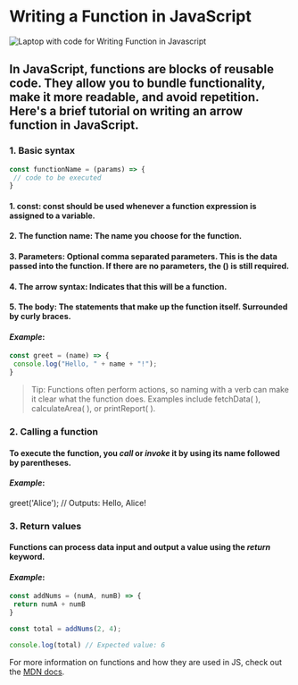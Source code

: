 # Writing a Function in JavaScript

![Laptop with code for Writing Function in Javascript](https://images.unsplash.com/photo-1607706009771-de8808640bcf?w=800&auto=format&fit=crop&q=60&ixlib=rb-4.0.3&ixid=M3wxMjA3fDB8MHxzZWFyY2h8M3x8amF2YXNjcmlwdCUyMGltYWdlfGVufDB8fDB8fHww)

## In JavaScript, functions are blocks of reusable code. They allow you to bundle functionality, make it more readable, and avoid repetition. Here's a brief tutorial on writing an arrow function in JavaScript.

### 1. Basic syntax

 ```javascript
 const functionName = (params) => {
  // code to be executed
}
```
#### 1. **const**: const should be used whenever a function expression is assigned to a variable.
#### 2. **The function name**: The name you choose for the function.
#### 3. **Parameters**: Optional comma separated parameters. This is the data passed into the function. If there are no parameters, the () is still required.
#### 4. **The arrow syntax**: Indicates that this will be a function.
#### 5. **The body**: The statements that make up the function itself. Surrounded by curly braces.

#### ***Example***:

```javascript
const greet = (name) => {
 console.log("Hello, " + name + "!");
}
```
>Tip: Functions often perform actions, so naming with a verb can make it clear what the function does. Examples include fetchData( ), calculateArea( ), or printReport( ). 

### 2. Calling a function

#### To execute the function, you *call* or *invoke* it by using its name followed by parentheses.

#### ***Example***:

greet('Alice'); // Outputs: Hello, Alice!

### 3. Return values

#### Functions can process data input and output a value using the *return* keyword.

#### ***Example***: 

 ```javascript
 const addNums = (numA, numB) => {
  return numA + numB
 }
```
```javascript
const total = addNums(2, 4);

console.log(total) // Expected value: 6
```

For more information on functions and how they are used in JS, check out the [MDN docs](https://developer.mozilla.org/en-US/docs/Web/JavaScript/Guide/Functions).
